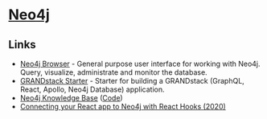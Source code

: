 # [Neo4j](https://neo4j.com/)

## Links

- [Neo4j Browser](https://github.com/neo4j/neo4j-browser) - General purpose user interface for working with Neo4j. Query, visualize, administrate and monitor the database.
- [GRANDstack Starter](https://github.com/grand-stack/grand-stack-starter) - Starter for building a GRANDstack (GraphQL, React, Apollo, Neo4j Database) application.
- [Neo4j Knowledge Base](https://neo4j.com/developer/kb/) ([Code](https://github.com/neo4j-documentation/knowledge-base))
- [Connecting your React app to Neo4j with React Hooks (2020)](https://medium.com/neo4j/connecting-to-react-app-to-neo4j-148881d838b8)
